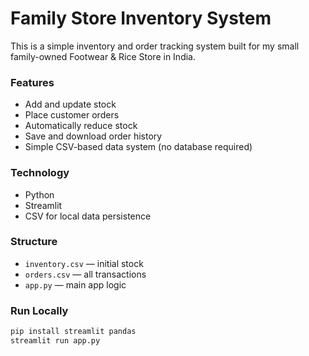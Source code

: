  
#  Family Store Inventory System

This is a simple inventory and order tracking system built for my small family-owned Footwear & Rice Store in India.

###  Features
- Add and update stock
- Place customer orders
- Automatically reduce stock
- Save and download order history
- Simple CSV-based data system (no database required)

###  Technology
- Python
- Streamlit
- CSV for local data persistence

###  Structure
- `inventory.csv` — initial stock
- `orders.csv` — all transactions
- `app.py` — main app logic

###  Run Locally

```bash
pip install streamlit pandas
streamlit run app.py
